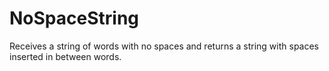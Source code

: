 # NoSpaceString
Receives a string of words with no spaces and returns a string with spaces inserted in between words.
